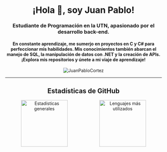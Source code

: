 <h1 align="center">¡Hola 👋, soy Juan Pablo!</h1>
<h3 align="center">Estudiante de Programación en la UTN, apasionado por el desarrollo back-end.</h3>
<h4 align="center">En constante aprendizaje, me sumerjo en proyectos en C y C# para perfeccionar mis habilidades. Mis conocimientos también abarcan el manejo de SQL, la manipulación de datos con .NET y la creación de APIs. ¡Explora mis repositorios y únete a mi viaje de aprendizaje!</h4>
<div align="center">
  <img src="https://i.pinimg.com/originals/d2/2b/6e/d22b6e8d5623baad6be7eb1ba517e37a.gif" alt="JuanPabloCortez"> 
</div>

---

<h2 align="center">Estadísticas de GitHub</h2>

<div align="center" style="display: flex; justify-content: space-around;">
  <img src="https://github-readme-stats.vercel.app/api?username=JuanPabloCortez&hide_title=false&hide_rank=false&show_icons=true&include_all_commits=true&count_private=true&disable_animations=false&theme=dracula&locale=en&hide_border=false&order=1" height="150" alt="Estadísticas generales" />
  <img src="https://github-readme-stats.vercel.app/api/top-langs?username=JuanPabloCortez&locale=en&hide_title=false&layout=compact&card_width=320&langs_count=5&theme=dracula&hide_border=false&order=2" height="150" alt="Lenguajes más utilizados" />
</div>
